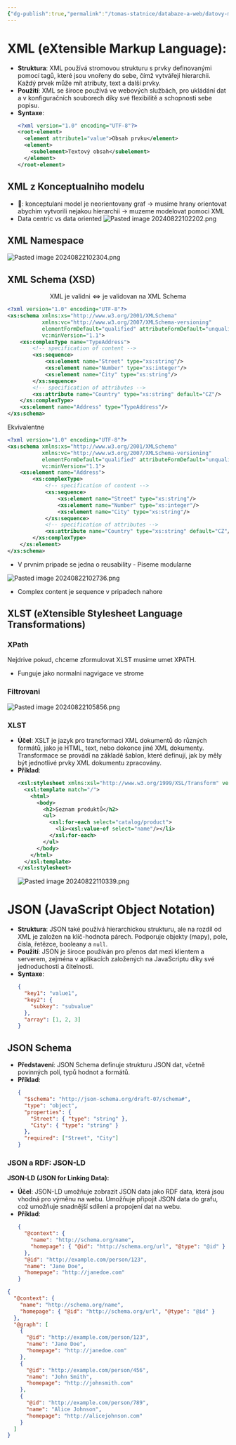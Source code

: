 ```yaml
---
{"dg-publish":true,"permalink":"/tomas-statnice/databaze-a-web/datovy-management/datove-formaty/hierarchicka-data/","tags":["databaze_a_web","datovy_management","tomas"],"noteIcon":""}
---
```


# XML (eXtensible Markup Language):
- **Struktura**: XML používá stromovou strukturu s prvky definovanými pomocí tagů, které jsou vnořeny do sebe, čímž vytvářejí hierarchii. Každý prvek může mít atributy, text a další prvky.
- **Použití**: XML se široce používá ve webových službách, pro ukládání dat a v konfiguračních souborech díky své flexibilitě a schopnosti sebe popisu.
- **Syntaxe**:
  ```xml
  <?xml version="1.0" encoding="UTF-8"?>
  <root-element>
    <element attribute1="value">Obsah prvku</element>
    <element>
      <subelement>Textový obsah</subelement>
    </element>
  </root-element>
  ```
## XML z Konceptualniho modelu
- 👀: konceptulani model je neorientovany graf -> musime hrany orientovat abychim vytvorili nejakou hierarchii -> muzeme modelovat pomoci XML
- Data centric vs data oriented
![Pasted image 20240822102202.png](/img/user/assets/img/Pasted%20image%2020240822102202.png)
## XML Namespace
![Pasted image 20240822102304.png](/img/user/assets/img/Pasted%20image%2020240822102304.png)
## XML Schema (XSD)
$$\text{XML je validni} \Leftrightarrow \text{je validovan na XML Schema} $$
```xml
<?xml version="1.0" encoding="UTF-8"?>
<xs:schema xmlns:xs="http://www.w3.org/2001/XMLSchema"
           xmlns:vc="http://www.w3.org/2007/XMLSchema-versioning"
           elementFormDefault="qualified" attributeFormDefault="unqualified"
           vc:minVersion="1.1">
    <xs:complexType name="TypeAddress">
        <!-- specification of content -->
        <xs:sequence>
            <xs:element name="Street" type="xs:string"/>
            <xs:element name="Number" type="xs:integer"/>
            <xs:element name="City" type="xs:string"/>
        </xs:sequence>
        <!-- specification of attributes -->
        <xs:attribute name="Country" type="xs:string" default="CZ"/>
    </xs:complexType>
    <xs:element name="Address" type="TypeAddress"/>
</xs:schema>
```
Ekvivalentne
```xml
<?xml version="1.0" encoding="UTF-8"?>
<xs:schema xmlns:xs="http://www.w3.org/2001/XMLSchema"
           xmlns:vc="http://www.w3.org/2007/XMLSchema-versioning"
           elementFormDefault="qualified" attributeFormDefault="unqualified"
           vc:minVersion="1.1">
    <xs:element name="Address">
	    <xs:complexType>
	        <!-- specification of content -->
	        <xs:sequence>
	            <xs:element name="Street" type="xs:string"/>
	            <xs:element name="Number" type="xs:integer"/>
	            <xs:element name="City" type="xs:string"/>
	        </xs:sequence>
	        <!-- specification of attributes -->
	        <xs:attribute name="Country" type="xs:string" default="CZ"/>
	    </xs:complexType>
    </xs:element>
</xs:schema>
```

- V prvnim pripade se jedna o reusability - Piseme modularne

![Pasted image 20240822102736.png](/img/user/assets/img/Pasted%20image%2020240822102736.png)
- Complex content je sequence v pripadech nahore
## XLST  (eXtensible Stylesheet Language Transformations)
### XPath
Nejdrive pokud, chceme zformulovat XLST musime umet XPATH.
- Funguje jako normalni nagvigace ve strome
### Filtrovani
![Pasted image 20240822105856.png](/img/user/assets/img/Pasted%20image%2020240822105856.png)
### XLST
- **Účel**: XSLT je jazyk pro transformaci XML dokumentů do různých formátů, jako je HTML, text, nebo dokonce jiné XML dokumenty. Transformace se provádí na základě šablon, které definují, jak by měly být jednotlivé prvky XML dokumentu zpracovány.
- **Příklad**:
  ```xml
  <xsl:stylesheet xmlns:xsl="http://www.w3.org/1999/XSL/Transform" version="1.0">
    <xsl:template match="/">
      <html>
        <body>
          <h2>Seznam produktů</h2>
          <ul>
            <xsl:for-each select="catalog/product">
              <li><xsl:value-of select="name"/></li>
            </xsl:for-each>
          </ul>
        </body>
      </html>
    </xsl:template>
  </xsl:stylesheet>
  ```
  ![Pasted image 20240822110339.png](/img/user/assets/img/Pasted%20image%2020240822110339.png)
# JSON (JavaScript Object Notation)
- **Struktura**: JSON také používá hierarchickou strukturu, ale na rozdíl od XML je založen na klíč-hodnota párech. Podporuje objekty (mapy), pole, čísla, řetězce, booleany a `null`.
- **Použití**: JSON je široce používán pro přenos dat mezi klientem a serverem, zejména v aplikacích založených na JavaScriptu díky své jednoduchosti a čitelnosti.
- **Syntaxe**:
  ```json
  {
    "key1": "value1",
    "key2": {
      "subkey": "subvalue"
    },
    "array": [1, 2, 3]
  }
  ```

## JSON Schema
- **Představení**: JSON Schema definuje strukturu JSON dat, včetně povinných polí, typů hodnot a formátů.
- **Příklad**:
  ```json
  {
    "$schema": "http://json-schema.org/draft-07/schema#",
    "type": "object",
    "properties": {
      "Street": { "type": "string" },
      "City": { "type": "string" }
    },
    "required": ["Street", "City"]
  }
  ```

### JSON a RDF: JSON-LD

**JSON-LD (JSON for Linking Data):**
- **Účel**: JSON-LD umožňuje zobrazit JSON data jako RDF data, která jsou vhodná pro výměnu na webu. Umožňuje připojit JSON data do grafu, což umožňuje snadnější sdílení a propojení dat na webu.
- **Příklad**:
  ```json
  {
    "@context": {
      "name": "http://schema.org/name",
      "homepage": { "@id": "http://schema.org/url", "@type": "@id" }
    },
    "@id": "http://example.com/person/123",
    "name": "Jane Doe",
    "homepage": "http://janedoe.com"
  }
  ```

```json
{
  "@context": {
    "name": "http://schema.org/name",
    "homepage": { "@id": "http://schema.org/url", "@type": "@id" }
  },
  "@graph": [
    {
      "@id": "http://example.com/person/123",
      "name": "Jane Doe",
      "homepage": "http://janedoe.com"
    },
    {
      "@id": "http://example.com/person/456",
      "name": "John Smith",
      "homepage": "http://johnsmith.com"
    },
    {
      "@id": "http://example.com/person/789",
      "name": "Alice Johnson",
      "homepage": "http://alicejohnson.com"
    }
  ]
}

```